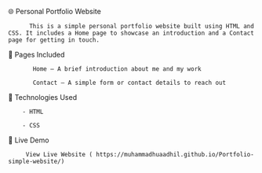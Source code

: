 🌐 Personal Portfolio Website

          This is a simple personal portfolio website built using HTML and CSS. It includes a Home page to showcase an introduction and a Contact page for getting in touch.

📄 Pages Included

           Home – A brief introduction about me and my work

           Contact – A simple form or contact details to reach out

🔧 Technologies Used

        - HTML

        - CSS

 🚀 Live Demo
 
         View Live Website ( https://muhammadhuaadhil.github.io/Portfolio-simple-website/)


        

 
